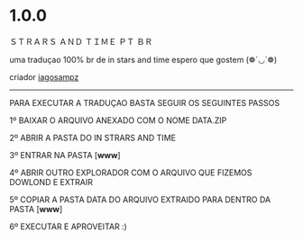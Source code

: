 # 1.0.0

ＳＴＲＡＲＳ ＡＮＤ ＴＩＭＥ ＰＴ ＢＲ

uma traduçao 100% br de in stars and time espero que gostem (❁´◡`❁) 

criador [iagosampz](https://github.com/iagosampz)

____________________________________________________________

 PARA EXECUTAR A TRADUÇAO BASTA SEGUIR OS SEGUINTES PASSOS

 1º BAIXAR O ARQUIVO ANEXADO COM O NOME DATA.ZIP
 
 2º ABRIR A PASTA DO IN STRARS AND TIME
 
 3º ENTRAR NA PASTA [**www**] 
 
 4º ABRIR OUTRO EXPLORADOR COM O ARQUIVO QUE FIZEMOS DOWLOND E EXTRAIR
 
 5º COPIAR A PASTA DATA DO ARQUIVO EXTRAIDO PARA DENTRO DA PASTA [**www**] 
 
 6º EXECUTAR E APROVEITAR :)

